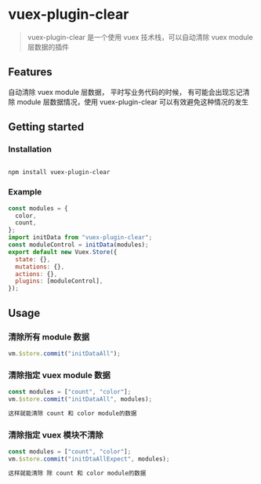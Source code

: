 # vuex-plugin-clear

> vuex-plugin-clear 是一个使用 vuex 技术栈，可以自动清除 vuex module 层数据的插件

## Features

自动清除 vuex module 层数据，
平时写业务代码的时候，
有可能会出现忘记清除 module 层数据情况，使用 vuex-plugin-clear 可以有效避免这种情况的发生

## Getting started

### Installation

```

npm install vuex-plugin-clear
```

### Example

```javascript
const modules = {
  color,
  count,
};
import initData from "vuex-plugin-clear";
const moduleControl = initData(modules);
export default new Vuex.Store({
  state: {},
  mutations: {},
  actions: {},
  plugins: [moduleControl],
});
```

## Usage

### 清除所有 module 数据

```javascript
vm.$store.commit("initDataAll");
```

### 清除指定 vuex module 数据

```javascript
const modules = ["count", "color"];
vm.$store.commit("initDataAll", modules);
```

```javascript
这样就能清除 count 和 color module的数据
```

### 清除指定 vuex 模块不清除

```javascript
const modules = ["count", "color"];
vm.$store.commit("initDtaAllExpect", modules);
```

```javascript
这样就能清除 除 count 和 color module的数据
```
